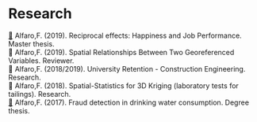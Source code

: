 # Research
[🧾](https://github.com/fralfaro/portfolio/blob/main/docs/files/researches/tesis_master.pdf) Alfaro,F. (2019). Reciprocal effects: Happiness and Job Performance. Master thesis.  <br> 
🧾 Alfaro,F. (2019). Spatial Relationships Between Two Georeferenced Variables. Reviewer.  <br> 
🧾 Alfaro,F. (2018/2019). University Retention - Construction Engineering. Research.  <br> 
🧾 Alfaro,F. (2018). Spatial-Statistics for 3D Kriging (laboratory tests for tailings). Research.  <br> 
[🧾](https://github.com/fralfaro/portfolio/blob/main/docs/files/researches/tesis_degree.pdf) Alfaro,F. (2017). Fraud detection in drinking water consumption. Degree thesis.  <br> 

